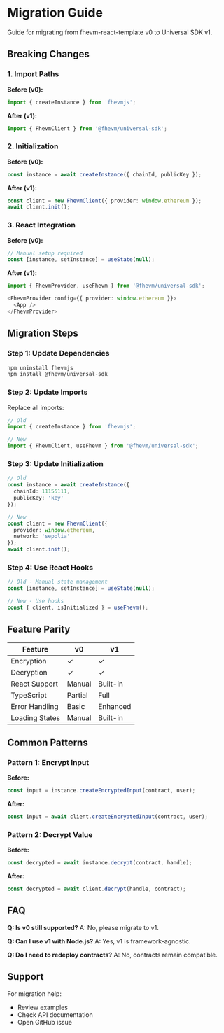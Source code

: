 # Migration Guide

Guide for migrating from fhevm-react-template v0 to Universal SDK v1.

## Breaking Changes

### 1. Import Paths

**Before (v0):**
```typescript
import { createInstance } from 'fhevmjs';
```

**After (v1):**
```typescript
import { FhevmClient } from '@fhevm/universal-sdk';
```

### 2. Initialization

**Before (v0):**
```typescript
const instance = await createInstance({ chainId, publicKey });
```

**After (v1):**
```typescript
const client = new FhevmClient({ provider: window.ethereum });
await client.init();
```

### 3. React Integration

**Before (v0):**
```typescript
// Manual setup required
const [instance, setInstance] = useState(null);
```

**After (v1):**
```typescript
import { FhevmProvider, useFhevm } from '@fhevm/universal-sdk';

<FhevmProvider config={{ provider: window.ethereum }}>
  <App />
</FhevmProvider>
```

## Migration Steps

### Step 1: Update Dependencies

```bash
npm uninstall fhevmjs
npm install @fhevm/universal-sdk
```

### Step 2: Update Imports

Replace all imports:
```typescript
// Old
import { createInstance } from 'fhevmjs';

// New
import { FhevmClient, useFhevm } from '@fhevm/universal-sdk';
```

### Step 3: Update Initialization

```typescript
// Old
const instance = await createInstance({
  chainId: 11155111,
  publicKey: 'key'
});

// New
const client = new FhevmClient({
  provider: window.ethereum,
  network: 'sepolia'
});
await client.init();
```

### Step 4: Use React Hooks

```typescript
// Old - Manual state management
const [instance, setInstance] = useState(null);

// New - Use hooks
const { client, isInitialized } = useFhevm();
```

## Feature Parity

| Feature | v0 | v1 |
|---------|----|----|
| Encryption | ✓ | ✓ |
| Decryption | ✓ | ✓ |
| React Support | Manual | Built-in |
| TypeScript | Partial | Full |
| Error Handling | Basic | Enhanced |
| Loading States | Manual | Built-in |

## Common Patterns

### Pattern 1: Encrypt Input

**Before:**
```typescript
const input = instance.createEncryptedInput(contract, user);
```

**After:**
```typescript
const input = await client.createEncryptedInput(contract, user);
```

### Pattern 2: Decrypt Value

**Before:**
```typescript
const decrypted = await instance.decrypt(contract, handle);
```

**After:**
```typescript
const decrypted = await client.decrypt(handle, contract);
```

## FAQ

**Q: Is v0 still supported?**
A: No, please migrate to v1.

**Q: Can I use v1 with Node.js?**
A: Yes, v1 is framework-agnostic.

**Q: Do I need to redeploy contracts?**
A: No, contracts remain compatible.

## Support

For migration help:
- Review examples
- Check API documentation
- Open GitHub issue
